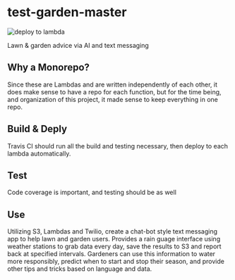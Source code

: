 # test-garden-master
![deploy to lambda](https://github.com/shawnstrickland/test-garden-master/workflows/deploy%20to%20lambda/badge.svg)

Lawn &amp; garden advice via AI and text messaging

## Why a Monorepo?
Since these are Lambdas and are written independently of each other, it does make sense to have a repo for each function, but for the time being, and organization of this project, it made sense to keep everything in one repo.

## Build & Deply
Travis CI should run all the build and testing necessary, then deploy to each lambda automatically.

## Test
Code coverage is important, and testing should be as well

## Use
Utilizing S3, Lambdas and Twilio, create a chat-bot style text messaging app to help lawn and garden users.
Provides a rain guage interface using weather stations to grab data every day, save the results to S3 and report back at specified intervals. Gardeners can use this information to water more responsibly, predict when to start and stop their season, and provide other tips and tricks based on language and data.
